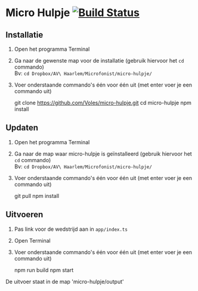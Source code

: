 Micro Hulpje [![Build Status](https://travis-ci.org/Voles/micro-hulpje.svg?branch=master)](https://travis-ci.org/Voles/micro-hulpje)
============

## Installatie

1. Open het programma Terminal
1. Ga naar de gewenste map voor de installatie (gebruik hiervoor het `cd` commando)  
Bv: `cd Dropbox/AV\ Haarlem/Microfonist/micro-hulpje/`
1. Voer onderstaande commando's één voor één uit (met enter voer je een commando uit)


    git clone https://github.com/Voles/micro-hulpje.git
    cd micro-hulpje
    npm install

## Updaten

1. Open het programma Terminal
1. Ga naar de map waar micro-hulpje is geïnstalleerd (gebruik hiervoor het `cd` commando)  
Bv: `cd Dropbox/AV\ Haarlem/Microfonist/micro-hulpje/`
1. Voer onderstaande commando's één voor één uit (met enter voer je een commando uit)


    git pull
    npm install

## Uitvoeren

1. Pas link voor de wedstrijd aan in `app/index.ts`
1. Open Terminal
1. Voer onderstaande commando's één voor één uit (met enter voer je een commando uit)


    npm run build
    npm start

De uitvoer staat in de map 'micro-hulpje/output'
